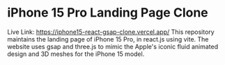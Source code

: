 # iPhone 15 Pro Landing Page Clone

Live Link: https://iphone15-react-gsap-clone.vercel.app/ 
This repository maintains the landing page of iPhone 15 Pro, in react.js using vite. The website uses gsap and three.js to mimic the Apple's iconic fluid animated design and 3D meshes for the iPhone 15 model.
